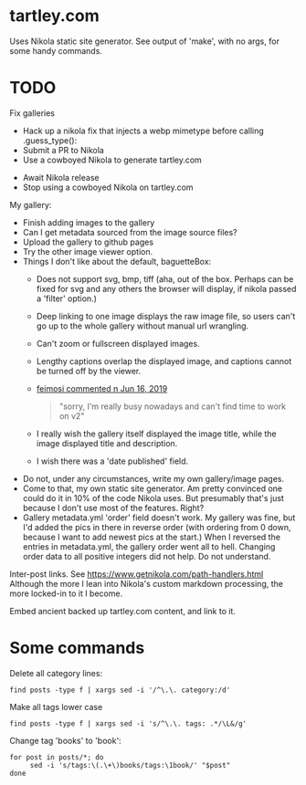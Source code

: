 # tartley.com

Uses Nikola static site generator.
See output of 'make', with no args, for some handy commands.

# TODO

Fix galleries
- Hack up a nikola fix that injects a webp mimetype before calling .guess_type():
- Submit a PR to Nikola
- Use a cowboyed Nikola to generate tartley.com
* Await Nikola release
* Stop using a cowboyed Nikola on tartley.com

My gallery:
* Finish adding images to the gallery
* Can I get metadata sourced from the image source files?
* Upload the gallery to github pages
* Try the other image viewer option.
* Things I don't like about the default, baguetteBox:
    * Does not support svg, bmp, tiff (aha, out of the box. Perhaps can be fixed
      for svg and any others the browser will display, if nikola passed a 'filter'
      option.)
    * Deep linking to one image displays the raw image file, so users can't go up
      to the whole gallery without manual url wrangling.
    * Can't zoom or fullscreen displayed images.
    * Lengthy captions overlap the displayed image, and captions cannot be turned off
      by the viewer.
    * [feimosi commented n Jun 16, 2019](https://github.com/feimosi/baguetteBox.js/issues/167#issuecomment-502487282)

      > "sorry, I'm really busy nowadays and can't find time to work on v2"

    * I really wish the gallery itself displayed the image title, while the image
      displayed title and description.
    * I wish there was a 'date published' field.
* Do not, under any circumstances, write my own gallery/image pages.
* Come to that, my own static site generator. Am pretty convinced one could do it
  in 10% of the code Nikola uses. But presumably that's just because I don't use
  most of the features. Right?
* Gallery metadata.yml 'order' field doesn't work. My gallery was fine, but
  I'd added the pics in there in reverse order (with ordering from 0 down,
  because I want to add newest pics at the start.) When I reversed the entries
  in metadata.yml, the gallery order went all to hell. Changing order data to
  all positive integers did not help. Do not understand.

Inter-post links. See
https://www.getnikola.com/path-handlers.html
Although the more I lean into Nikola's custom markdown processing,
the more locked-in to it I become.

Embed ancient backed up tartley.com content, and link to it.

# Some commands

Delete all category lines:

    find posts -type f | xargs sed -i '/^\.\. category:/d'

Make all tags lower case

    find posts -type f | xargs sed -i 's/^\.\. tags: .*/\L&/g'

Change tag 'books' to 'book':

    for post in posts/*; do
         sed -i 's/tags:\(.\+\)books/tags:\1book/' "$post"
    done

